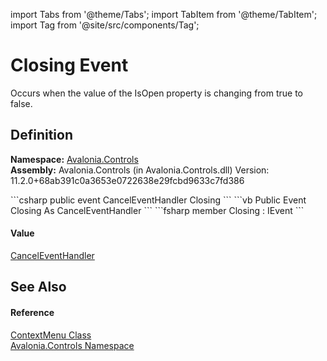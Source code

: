 import Tabs from '@theme/Tabs'; 
import TabItem from '@theme/TabItem'; 
import Tag from '@site/src/components/Tag'; 

# Closing Event


Occurs when the value of the IsOpen property is changing from true to false.



## Definition
**Namespace:** <a href="N_Avalonia_Controls">Avalonia.Controls</a>  
**Assembly:** Avalonia.Controls (in Avalonia.Controls.dll) Version: 11.2.0+68ab391c0a3653e0722638e29fcbd9633c7fd386

<Tabs groupId="api-code-preview">
<TabItem value="csharp" label="C#">
```csharp
public event CancelEventHandler Closing
```
</TabItem>
<TabItem value="vb" label="VB">
```vb
Public Event Closing As CancelEventHandler
```
</TabItem>
<TabItem value="fsharp" label="F#">
```fsharp
member Closing : IEvent<CancelEventHandler,
    CancelEventArgs>
```
</TabItem>
</Tabs>



#### Value
<a href="https://learn.microsoft.com/dotnet/api/system.componentmodel.canceleventhandler" target="_blank" rel="noopener noreferrer">CancelEventHandler</a>

## See Also


#### Reference
<a href="T_Avalonia_Controls_ContextMenu">ContextMenu Class</a>  
<a href="N_Avalonia_Controls">Avalonia.Controls Namespace</a>  
